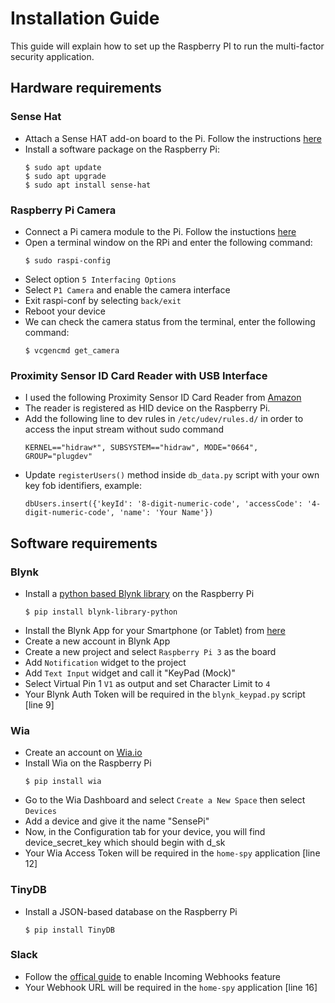 # Installation Guide

This guide will explain how to set up the Raspberry PI to run the multi-factor security application.

## Hardware requirements

### Sense Hat

- Attach a Sense HAT add-on board to the Pi. Follow the instructions [here](https://projects.raspberrypi.org/en/projects/getting-started-with-the-sense-hat/3)
- Install a software package on the Raspberry Pi:
  ```
  $ sudo apt update
  $ sudo apt upgrade
  $ sudo apt install sense-hat
  ```

### Raspberry Pi Camera

- Connect a Pi camera module to the Pi. Follow the instuctions [here](https://projects.raspberrypi.org/en/projects/getting-started-with-picamera/4)
- Open a terminal window on the RPi and enter the following  command:
  ```
  $ sudo raspi-config
  ```
- Select option `5 Interfacing Options`
- Select `P1 Camera` and enable the camera interface
- Exit raspi-conf by selecting `back/exit`
- Reboot your device
- We can check the camera status from the terminal, enter the following command:
  ```
  $ vcgencmd get_camera
  ```

### Proximity Sensor ID Card Reader with USB Interface

- I used the following Proximity Sensor ID Card Reader from [Amazon](https://www.amazon.co.uk/gp/product/B018TXQWRE/ref=oh_aui_search_detailpage?ie=UTF8&psc=1)
- The reader is registered as HID device on the Raspberry Pi. 
- Add the following line to dev rules in `/etc/udev/rules.d/` in order to access the input stream without sudo command
  ```
  KERNEL=="hidraw*", SUBSYSTEM=="hidraw", MODE="0664", GROUP="plugdev"
  ```
- Update `registerUsers()` method inside `db_data.py` script with your own key fob identifiers, example:
  ```
  dbUsers.insert({'keyId': '8-digit-numeric-code', 'accessCode': '4-digit-numeric-code', 'name': 'Your Name'})
  ```

## Software requirements

### Blynk

- Install a [python based Blynk library](https://github.com/vshymanskyy/blynk-library-python) on the Raspberry Pi
  ```
  $ pip install blynk-library-python
  ```
- Install the Blynk App for your Smartphone (or Tablet) from [here](https://www.blynk.cc/getting-started/)
- Create a new account in Blynk App
- Create a new project and select `Raspberry Pi 3` as the board
- Add `Notification` widget to the project
- Add `Text Input` widget and call it "KeyPad (Mock)"
- Select Virtual Pin 1 `V1` as output and set Character Limit to `4`
- Your Blynk Auth Token will be required in the `blynk_keypad.py` script [line 9]

### Wia

- Create an account on [Wia.io](https://www.wia.io/)
- Install Wia on the Raspberry Pi
  ```
  $ pip install wia
  ```
- Go to the Wia Dashboard and select `Create a New Space` then select `Devices`
- Add a device and give it the name "SensePi"
- Now, in the Configuration tab for your device, you will find device_secret_key which should begin with d_sk
- Your Wia Access Token will be required in the `home-spy` application [line 12]

### TinyDB

- Install a JSON-based database on the Raspberry Pi
  ```
  $ pip install TinyDB
  ```

### Slack

- Follow the [offical guide](https://api.slack.com/incoming-webhooks) to enable Incoming Webhooks feature
- Your Webhook URL will be required in the `home-spy` application [line 16]
